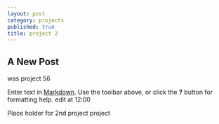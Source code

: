 ```yaml
---
layout: post
category: projects
published: true
title: project 2
---
```

## A New Post

was project 56

Enter text in [Markdown](http://daringfireball.net/projects/markdown/). Use the toolbar above, or click the **?** button for formatting help. edit at 12:00

Place holder for 2nd project project
